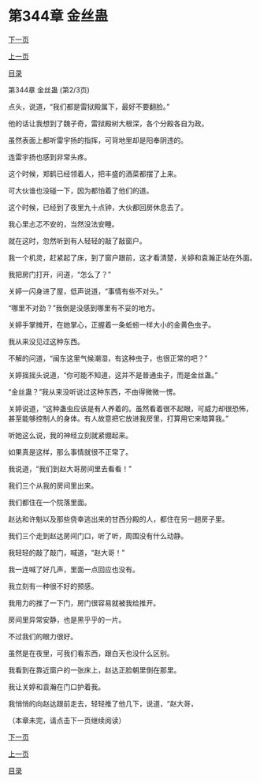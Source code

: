 <h1>第344章   金丝蛊</h1>
            <div><p><a href="./1031_%E7%AC%AC344%E7%AB%A0_%E9%87%91%E4%B8%9D%E8%9B%8A.md">下一页</a></p><p><a href="./1029_%E7%AC%AC344%E7%AB%A0_%E9%87%91%E4%B8%9D%E8%9B%8A.md">上一页</a></p><p><a href="../">目录</a></p></div>
            <div><p>第344章   金丝蛊 (第2/3页)</p><p>点头，说道，“我们都是雷狱殿属下，最好不要翻脸。”</p><p>他的话让我想到了魏子奇，雷狱殿树大根深，各个分殿各自为政。</p><p>虽然表面上都听雷宇扬的指挥，可背地里却是阳奉阴违的。</p><p>连雷宇扬也感到非常头疼。</p><p>这个时候，郑鹤已经领着人，把丰盛的酒菜都摆了上来。</p><p>可大伙谁也没碰一下，因为都怕着了他们的道。</p><p>这个时候，已经到了夜里九十点钟，大伙都回房休息去了。</p><p>我心里忐忑不安的，当然没法安睡。</p><p>就在这时，忽然听到有人轻轻的敲了敲窗户。</p><p>我一个机灵，赶紧起了床，到了窗户跟前，这才看清楚，关婷和袁瀚正站在外面。</p><p>我把房门打开，问道，“怎么了？”</p><p>关婷一闪身进了屋，低声说道，“事情有些不对头。”</p><p>“哪里不对劲？”我倒是没感到哪里有不妥的地方。</p><p>关婷手掌摊开，在她掌心，正握着一条蚯蚓一样大小的金黄色虫子。</p><p>我从来没见过这种东西。</p><p>不解的问道，“闽东这里气候潮湿，有这种虫子，也很正常的吧？”</p><p>关婷摇摇头说道，“你可能不知道，这并不是普通虫子，而是金丝蛊。”</p><p>“金丝蛊？”我从来没听说过这种东西，不由得微微一愣。</p><p>关婷说道，“这种蛊虫应该是有人养着的。虽然看着很不起眼，可威力却很恐怖，甚至能够控制人的身体。有人故意把它放进我房里，打算用它来暗算我。”</p><p>听她这么说，我的神经立刻就紧绷起来。</p><p>如果真是这样，那么事情就很不正常了。</p><p>我说道，“我们到赵大哥房间里去看看！”</p><p>我们三个从我的房间里出来。</p><p>我们都住在一个院落里面。</p><p>赵达和许魁以及那些侥幸逃出来的甘西分殿的人，都住在另一趟房子里。</p><p>我们三个走到赵达房间门口，听了听，周围没有什么动静。</p><p>我轻轻的敲了敲门，喊道，“赵大哥！”</p><p>我一连喊了好几声，里面一点回应也没有。</p><p>我立刻有一种很不好的预感。</p><p>我用力的推了一下门，房门很容易就被我给推开。</p><p>房间里异常安静，也是黑乎乎的一片。</p><p>不过我们的眼力很好。</p><p>虽然是在夜里，可我们看东西，跟白天也没什么区别。</p><p>我看到在靠近窗户的一张床上，赵达正脸朝里倒在那里。</p><p>我让关婷和袁瀚在门口护着我。</p><p>我悄悄的向赵达跟前走去，轻轻推了他几下，说道，“赵大哥，</p><p>（本章未完，请点击下一页继续阅读）</p></div>
            <div><p><a href="./1031_%E7%AC%AC344%E7%AB%A0_%E9%87%91%E4%B8%9D%E8%9B%8A.md">下一页</a></p><p><a href="./1029_%E7%AC%AC344%E7%AB%A0_%E9%87%91%E4%B8%9D%E8%9B%8A.md">上一页</a></p><p><a href="../">目录</a></p></div>